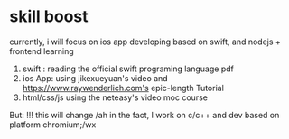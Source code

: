 # skill boost

currently, i will focus on ios app developing based on swift, and nodejs + frontend learning
  1. swift :  reading the official swift programing language pdf
  2. ios App: using jikexueyuan's video and https://www.raywenderlich.com's epic-length Tutorial
  3. html/css/js using the neteasy's video moc course

But: !!! this will change /ah
in the fact, I work on c/c++ and dev based on platform chromium;/wx
